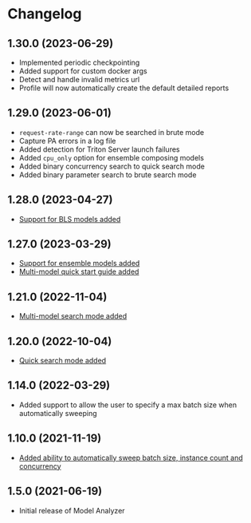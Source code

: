 <!--
Copyright (c) 2023, NVIDIA CORPORATION. All rights reserved.

Licensed under the Apache License, Version 2.0 (the "License");
you may not use this file except in compliance with the License.
You may obtain a copy of the License at

    http://www.apache.org/licenses/LICENSE-2.0

Unless required by applicable law or agreed to in writing, software
distributed under the License is distributed on an "AS IS" BASIS,
WITHOUT WARRANTIES OR CONDITIONS OF ANY KIND, either express or implied.
See the License for the specific language governing permissions and
limitations under the License.
-->

# Changelog

## 1.30.0 (2023-06-29)

- Implemented periodic checkpointing
- Added support for custom docker args
- Detect and handle invalid metrics url
- Profile will now automatically create the default detailed reports

## 1.29.0 (2023-06-01)

- `request-rate-range` can now be searched in brute mode
- Capture PA errors in a log file
- Added detection for Triton Server launch failures
- Added `cpu_only` option for ensemble composing models
- Added binary concurrency search to quick search mode
- Added binary parameter search to brute search mode

## 1.28.0 (2023-04-27)

- [Support for BLS models added](docs/config_search.md#bls-model-search)

## 1.27.0 (2023-03-29)

- [Support for ensemble models added](docs/config_search.md#ensemble-model-search)
- [Multi-model quick start guide added](docs/mm_quick_start.md)

## 1.21.0 (2022-11-04)

- [Multi-model search mode added](docs/config_search.md#multi-model-search-mode)

## 1.20.0 (2022-10-04)

- [Quick search mode added](docs/config_search.md#quick-search-mode)

## 1.14.0 (2022-03-29)

- Added support to allow the user to specify a max batch size when automatically sweeping

## 1.10.0 (2021-11-19)

- [Added ability to automatically sweep batch size, instance count and concurrency](docs/config_search.md#automatic-brute-search)

## 1.5.0 (2021-06-19)

- Initial release of Model Analyzer
